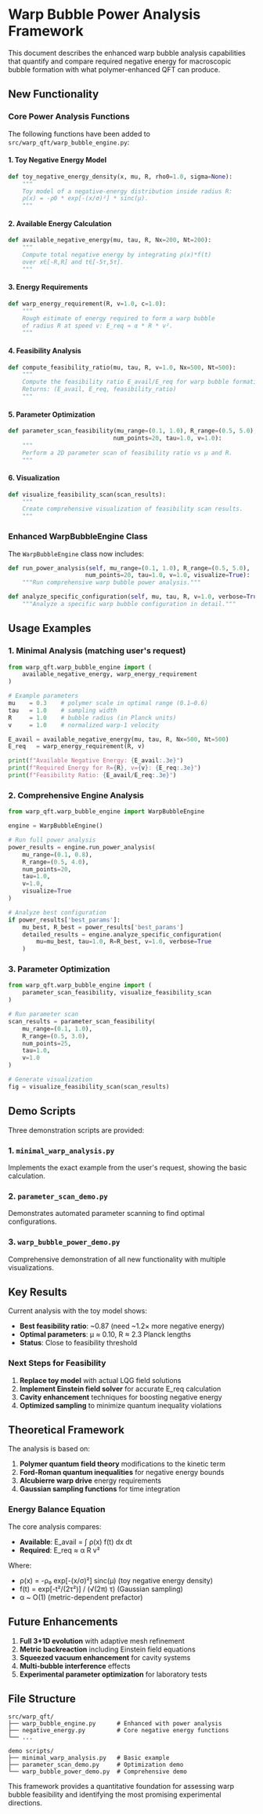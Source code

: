 # Warp Bubble Power Analysis Framework

This document describes the enhanced warp bubble analysis capabilities that quantify and compare required negative energy for macroscopic bubble formation with what polymer-enhanced QFT can produce.

## New Functionality

### Core Power Analysis Functions

The following functions have been added to `src/warp_qft/warp_bubble_engine.py`:

#### 1. Toy Negative Energy Model
```python
def toy_negative_energy_density(x, mu, R, rho0=1.0, sigma=None):
    """
    Toy model of a negative‐energy distribution inside radius R:
    ρ(x) = -ρ0 * exp[-(x/σ)²] * sinc(μ).
    """
```

#### 2. Available Energy Calculation
```python
def available_negative_energy(mu, tau, R, Nx=200, Nt=200):
    """
    Compute total negative energy by integrating ρ(x)*f(t) 
    over x∈[-R,R] and t∈[-5τ,5τ].
    """
```

#### 3. Energy Requirements
```python
def warp_energy_requirement(R, v=1.0, c=1.0):
    """
    Rough estimate of energy required to form a warp bubble 
    of radius R at speed v: E_req ≈ α * R * v².
    """
```

#### 4. Feasibility Analysis
```python
def compute_feasibility_ratio(mu, tau, R, v=1.0, Nx=500, Nt=500):
    """
    Compute the feasibility ratio E_avail/E_req for warp bubble formation.
    Returns: (E_avail, E_req, feasibility_ratio)
    """
```

#### 5. Parameter Optimization
```python
def parameter_scan_feasibility(mu_range=(0.1, 1.0), R_range=(0.5, 5.0), 
                              num_points=20, tau=1.0, v=1.0):
    """
    Perform a 2D parameter scan of feasibility ratio vs μ and R.
    """
```

#### 6. Visualization
```python
def visualize_feasibility_scan(scan_results):
    """
    Create comprehensive visualization of feasibility scan results.
    """
```

### Enhanced WarpBubbleEngine Class

The `WarpBubbleEngine` class now includes:

```python
def run_power_analysis(self, mu_range=(0.1, 1.0), R_range=(0.5, 5.0), 
                      num_points=20, tau=1.0, v=1.0, visualize=True):
    """Run comprehensive warp bubble power analysis."""

def analyze_specific_configuration(self, mu, tau, R, v=1.0, verbose=True):
    """Analyze a specific warp bubble configuration in detail."""
```

## Usage Examples

### 1. Minimal Analysis (matching user's request)

```python
from warp_qft.warp_bubble_engine import (
    available_negative_energy, warp_energy_requirement
)

# Example parameters
mu    = 0.3    # polymer scale in optimal range (0.1–0.6)
tau   = 1.0    # sampling width
R     = 1.0    # bubble radius (in Planck units)
v     = 1.0    # normalized warp‐1 velocity

E_avail = available_negative_energy(mu, tau, R, Nx=500, Nt=500)
E_req   = warp_energy_requirement(R, v)

print(f"Available Negative Energy: {E_avail:.3e}")
print(f"Required Energy for R={R}, v={v}: {E_req:.3e}")
print(f"Feasibility Ratio: {E_avail/E_req:.3e}")
```

### 2. Comprehensive Engine Analysis

```python
from warp_qft.warp_bubble_engine import WarpBubbleEngine

engine = WarpBubbleEngine()

# Run full power analysis
power_results = engine.run_power_analysis(
    mu_range=(0.1, 0.8),
    R_range=(0.5, 4.0),
    num_points=20,
    tau=1.0,
    v=1.0,
    visualize=True
)

# Analyze best configuration
if power_results['best_params']:
    mu_best, R_best = power_results['best_params']
    detailed_results = engine.analyze_specific_configuration(
        mu=mu_best, tau=1.0, R=R_best, v=1.0, verbose=True
    )
```

### 3. Parameter Optimization

```python
from warp_qft.warp_bubble_engine import (
    parameter_scan_feasibility, visualize_feasibility_scan
)

# Run parameter scan
scan_results = parameter_scan_feasibility(
    mu_range=(0.1, 1.0),
    R_range=(0.5, 3.0),
    num_points=25,
    tau=1.0,
    v=1.0
)

# Generate visualization
fig = visualize_feasibility_scan(scan_results)
```

## Demo Scripts

Three demonstration scripts are provided:

### 1. `minimal_warp_analysis.py`
Implements the exact example from the user's request, showing the basic calculation.

### 2. `parameter_scan_demo.py`
Demonstrates automated parameter scanning to find optimal configurations.

### 3. `warp_bubble_power_demo.py`
Comprehensive demonstration of all new functionality with multiple visualizations.

## Key Results

Current analysis with the toy model shows:

- **Best feasibility ratio**: ~0.87 (need ~1.2× more negative energy)
- **Optimal parameters**: μ ≈ 0.10, R ≈ 2.3 Planck lengths
- **Status**: Close to feasibility threshold

### Next Steps for Feasibility

1. **Replace toy model** with actual LQG field solutions
2. **Implement Einstein field solver** for accurate E_req calculation
3. **Cavity enhancement** techniques for boosting negative energy
4. **Optimized sampling** to minimize quantum inequality violations

## Theoretical Framework

The analysis is based on:

1. **Polymer quantum field theory** modifications to the kinetic term
2. **Ford-Roman quantum inequalities** for negative energy bounds
3. **Alcubierre warp drive** energy requirements
4. **Gaussian sampling functions** for time integration

### Energy Balance Equation

The core analysis compares:
- **Available**: E_avail = ∫ ρ(x) f(t) dx dt
- **Required**: E_req ≈ α R v²

Where:
- ρ(x) = -ρ₀ exp[-(x/σ)²] sinc(μ) (toy negative energy density)
- f(t) = exp[-t²/(2τ²)] / (√(2π) τ) (Gaussian sampling)
- α ~ O(1) (metric-dependent prefactor)

## Future Enhancements

1. **Full 3+1D evolution** with adaptive mesh refinement
2. **Metric backreaction** including Einstein field equations
3. **Squeezed vacuum enhancement** for cavity systems
4. **Multi-bubble interference** effects
5. **Experimental parameter optimization** for laboratory tests

## File Structure

```
src/warp_qft/
├── warp_bubble_engine.py      # Enhanced with power analysis
├── negative_energy.py         # Core negative energy functions
└── ...

demo scripts/
├── minimal_warp_analysis.py   # Basic example
├── parameter_scan_demo.py     # Optimization demo
└── warp_bubble_power_demo.py  # Comprehensive demo
```

This framework provides a quantitative foundation for assessing warp bubble feasibility and identifying the most promising experimental directions.

